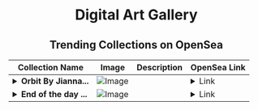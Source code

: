 <div align="center">

# Digital Art Gallery

## Trending Collections on OpenSea

| Collection Name                       | Image                                                                                     | Description                       | OpenSea Link                                                                                          |
|---------------------------------------|-------------------------------------------------------------------------------------------|-----------------------------------|--------------------------------------------------------------------------------------------------------|
| **<details><summary>Orbit By Jianna...</summary>Orbit By Jiannan Huang</details>** | ![Image](https://i.seadn.io/s/raw/files/a2d91c1cbd30f27078d070737f30b46f.jpg?w=500&auto=format?w=200&auto=format) |  | <details><summary>Link</summary>[Orbit By Jiannan Huang](https://opensea.io/collection/orbit-by-jiannan-huang-4)</details> |
| **<details><summary>End of the day ...</summary>End of the day with a silver lining</details>** | ![Image](https://i.seadn.io/s/raw/files/526e69d83234677b939ce449da9f8bb3.jpg?w=500&auto=format?w=200&auto=format) |  | <details><summary>Link</summary>[End of the day with a silver lining](https://opensea.io/collection/end-of-the-day-with-a-silver-lining)</details> |

</div>